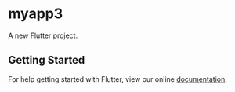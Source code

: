 # myapp3

A new Flutter project.

## Getting Started

For help getting started with Flutter, view our online
[documentation](https://flutter.io/).
